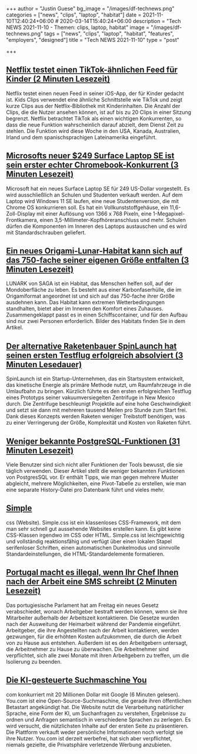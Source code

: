 +++
author = "Justin Guese"
bg_image = "/images/df-technews.png"
categories = ["news", "clips", "laptop", "habitat"]
date = 2021-11-10T12:40:24+06:00 # 2020-03-14T15:40:24+06:00
description = "Tech NEWS 2021-11-10 - Themen: clips, laptop, habitat"
image = "/images/df-technews.png"
tags = ["news", "clips", "laptop", "habitat", "features", "employers", "designed"]
title = "Tech NEWS 2021-11-10"
type = "post"

+++

## [Netflix testet einen TikTok-ähnlichen Feed für Kinder (2 Minuten Lesezeit)](https://www.theverge.com/2021/11/9/22771727/netflix-kids-clips-tiktok-feed-fast-laughs-ios-app)

 Netflix testet einen neuen Feed in seiner iOS-App, der für Kinder gedacht ist. Kids Clips verwendet eine ähnliche Schnittstelle wie TikTok und zeigt kurze Clips aus der Netflix-Bibliothek mit Kinderinhalten. Die Anzahl der Clips, die die Nutzer ansehen können, ist auf bis zu 20 Clips in einer Sitzung begrenzt. Netflix betrachtet TikTok als einen wichtigen Konkurrenten, so dass die neue Funktion wahrscheinlich darauf abzielt, dem Dienst Zeit zu stehlen. Die Funktion wird diese Woche in den USA, Kanada, Australien, Irland und dem spanischsprachigen Lateinamerika eingeführt.

## [Microsofts neuer $249 Surface Laptop SE ist sein erster echter Chromebook-Konkurrent (3 Minuten Lesezeit)](https://www.theverge.com/2021/11/9/22771778/microsoft-surface-laptop-se-features-price-release-date)

 Microsoft hat ein neues Surface Laptop SE für 249 US-Dollar vorgestellt. Es wird ausschließlich an Schulen und Studenten verkauft werden. Auf dem Laptop wird Windows 11 SE laufen, eine neue Studentenversion, die mit Chrome OS konkurrieren soll. Es hat ein Vollkunststoffgehäuse, ein 11,6-Zoll-Display mit einer Auflösung von 1366 x 768 Pixeln, eine 1-Megapixel-Frontkamera, einen 3,5-Millimeter-Kopfhöreranschluss und mehr. Schulen dürfen die Komponenten im Inneren des Laptops austauschen und es wird mit Standardschrauben geliefert.

## [Ein neues Origami-Lunar-Habitat kann sich auf das 750-fache seiner eigenen Größe entfalten (3 Minuten Lesezeit)](https://interestingengineering.com/a-new-origami-lunar-habitat-can-unfold-into-750-times-its-own-size?)

 LUNARK von SAGA ist ein Habitat, das Menschen helfen soll, auf der Mondoberfläche zu leben. Es besteht aus einer Karbonfaserhülle, die im Origamiformat angeordnet ist und sich auf das 750-fache ihrer Größe ausdehnen kann. Das Habitat kann extremen Wetterbedingungen standhalten, bietet aber im Inneren den Komfort eines Zuhauses. Zusammengeklappt passt es in einen Schiffscontainer, und für den Aufbau sind nur zwei Personen erforderlich. Bilder des Habitats finden Sie in dem Artikel.

## [Der alternative Raketenbauer SpinLaunch hat seinen ersten Testflug erfolgreich absolviert (3 Minuten Lesedauer)](https://www.cnbc.com/2021/11/09/spinlaunch-completes-first-test-flight-of-alternative-rocket.html)

 SpinLaunch ist ein Startup-Unternehmen, das ein Startsystem entwickelt, das kinetische Energie als primäre Methode nutzt, um Raumfahrzeuge in die Umlaufbahn zu bringen. Kürzlich führte es den ersten erfolgreichen Testflug eines Prototyps seiner vakuumversiegelten Zentrifuge in New Mexico durch. Die Zentrifuge beschleunigt Projektile auf eine hohe Geschwindigkeit und setzt sie dann mit mehreren tausend Meilen pro Stunde zum Start frei. Dank dieses Konzepts werden Raketen weniger Treibstoff benötigen, was zu einer Verringerung der Größe, Komplexität und Kosten von Raketen führt.

## [Weniger bekannte PostgreSQL-Funktionen (31 Minuten Lesezeit)](https://hakibenita.com/postgresql-unknown-features)

 Viele Benutzer sind sich nicht aller Funktionen der Tools bewusst, die sie täglich verwenden. Dieser Artikel stellt die weniger bekannten Funktionen von PostgresSQL vor. Er enthält Tipps, wie man gegen mehrere Muster abgleicht, mehrere Möglichkeiten, eine Pivot-Tabelle zu erstellen, wie man eine separate History-Datei pro Datenbank führt und vieles mehr.

## [Simple](https://simplecss.org/)

css (Website). Simple.css ist ein klassenloses CSS-Framework, mit dem man sehr schnell gut aussehende Websites erstellen kann. Es gibt keine CSS-Klassen irgendwo im CSS oder HTML. Simple.css ist leichtgewichtig und vollständig reaktionsfähig und verfügt über einen lokalen Stapel serifenloser Schriften, einen automatischen Dunkelmodus und sinnvolle Standardeinstellungen, die HTML-Standardelemente formatieren.

## [Portugal macht es illegal, wenn Ihr Chef Ihnen nach der Arbeit eine SMS schreibt (2 Minuten Lesezeit)](https://www.vice.com/en/article/pkpdan/portugal-makes-it-illegal-for-your-boss-to-text-you-after-work)

 Das portugiesische Parlament hat am Freitag ein neues Gesetz verabschiedet, wonach Arbeitgeber bestraft werden können, wenn sie ihre Mitarbeiter außerhalb der Arbeitszeit kontaktieren. Die Gesetze wurden nach der Ausweitung der Heimarbeit während der Pandemie eingeführt. Arbeitgeber, die ihre Angestellten nach der Arbeit kontaktieren, werden gezwungen, für die erhöhten Kosten aufzukommen, die durch die Arbeit von zu Hause aus entstehen. Außerdem ist es den Arbeitgebern untersagt, die Arbeitnehmer zu Hause zu überwachen. Die Arbeitnehmer sind verpflichtet, sich alle zwei Monate mit ihren Arbeitgebern zu treffen, um die Isolierung zu beenden.

## [Die KI-gesteuerte Suchmaschine You](https://venturebeat.com/2021/11/09/ai-driven-search-engine-you-com-takes-on-google-with-20m/)

com konkurriert mit 20 Millionen Dollar mit Google (6 Minuten gelesen). You.com ist eine Open-Source-Suchmaschine, die gerade ihren öffentlichen Betastart angekündigt hat. Die Website nutzt die Verarbeitung natürlicher Sprache, eine Form der KI, um Suchanfragen zu verstehen, Ergebnisse zu ordnen und Anfragen semantisch in verschiedene Sprachen zu zerlegen. Es wird versucht, die nützlichsten Inhalte auf der ersten Seite zu präsentieren. Die Plattform verkauft weder persönliche Informationen noch verfolgt sie ihre Nutzer. You.com ist derzeit werbefrei, hat sich aber verpflichtet, niemals gezielte, die Privatsphäre verletzende Werbung anzubieten.


